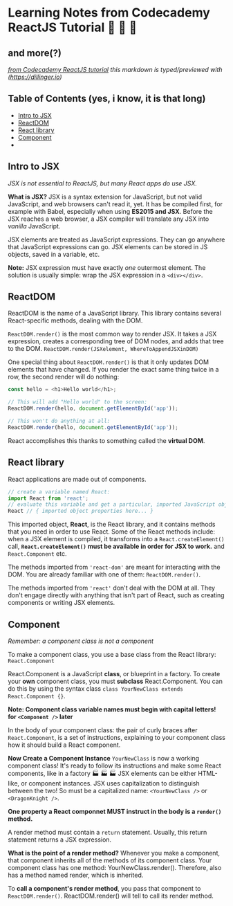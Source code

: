 # Learning Notes from Codecademy ReactJS Tutorial :clap: :clap: :clap:
## and more(?)

*[from Codecademy ReactJS tutorial](https://www.codecademy.com/courses/react-101/)*
*this markdown is typed/previewed with (https://dillinger.io)*

## Table of Contents (yes, i know, it is that long)
- [Intro to JSX](#intro-to-jsx)
- [ReactDOM](#reactdom)
- [React library](#react-library)
- [Component](#component)
- 

## Intro to JSX
*JSX is not essential to ReactJS, but many React apps do use JSX.*

**What is JSX?**
JSX is a syntax extension for JavaScript, but not valid JavaScript, and web browsers can't read it, yet. It has be compiled first, for example with Babel, especially when using **ES2015 and JSX**. Before the JSX reaches a web browser, a JSX compiler will translate any JSX into *vanilla* JavaScript.

JSX elements are treated as JavaScript expressions. They can go anywhere that JavaScript expressions can go. JSX elements can be stored in JS objects, saved in a variable, etc. 

**Note:** JSX expression must have exactly *one* outermost element. The solution is usually simple: wrap the JSX expression in a `<div></div>`.

## ReactDOM
ReactDOM is the name of a JavaScript library. This library contains several React-specific methods, dealing with the DOM.

`ReactDOM.render()` is the most common way to render JSX. It takes a JSX expression, creates a corresponding tree of DOM nodes, and adds that tree to the DOM. 
`ReactDOM.render(JSXelement, WhereToAppendJSXinDOM)` 

One special thing about `ReactDOM.render()` is that it only updates DOM elements that have changed. If you render the exact same thing twice in a row, the second render will do nothing:
```javascript
const hello = <h1>Hello world</h1>;

// This will add "Hello world" to the screen:
ReactDOM.render(hello, document.getElementById('app'));

// This won't do anything at all:
ReactDOM.render(hello, document.getElementById('app'));
```
React accomplishes this thanks to something called the **virtual DOM**.

## React library
React applications are made out of components.
```javascript
// create a variable named React:
import React from 'react';
// evaluate this variable and get a particular, imported JavaScript object:
React // { imported object properties here... }
```
This imported object, **React**, is the React library, and it contains methods that you need in order to use React. Some of the React methods include:
when a JSX element is compiled, it transforms into a `React.createElement()` call, **`React.createElement()` must be available in order for JSX to work.** and `React.Component` etc.

The methods imported from `'react-dom'` are meant for interacting with the DOM. You are already familiar with one of them: `ReactDOM.render()`.

The methods imported from `'react'` don't deal with the DOM at all. They don't engage directly with anything that isn't part of React, such as creating components or writing JSX elements.

## Component
*Remember: a component class is not a component* 

To make a component class, you use a base class from the React library: `React.Component`

React.Component is a JavaScript **class**, or blueprint in a factory. To create your **own** component class, you must **subclass** React.Component. You can do this by using the syntax class `class YourNewClass extends React.Component {}`.

**Note: Component class variable names must begin with capital letters! for `<Component />` later**

In the body of your component class: the pair of curly braces after `React.Component`, is a set of instructions, explaining to your component class how it should build a React component.

**Now Create a Component Instance**
`YourNewClass` is now a working component class! It's ready to follow its instructions and make some React components, like in a factory :factory: :factory: :factory:
JSX elements can be either HTML-like, or component instances. JSX uses capitalization to distinguish between the two! So must be a capitalized name:
`<YourNewClass />` or `<DragonKnight />`.

**One property a React componnet MUST instruct in the body is a `render()` method.** 

A render method must contain a `return` statement. Usually, this return statement returns a JSX expression.

**What is the point of a render method?**
Whenever you make a component, that component inherits all of the methods of its component class. Your component class has one method: YourNewClass.render(). Therefore, <MyComponentClass /> also has a method named render, which is inherited.

To **call a component's render method**, you pass that component to `ReactDOM.render()`. ReactDOM.render() will tell <MyComponentClass /> to call its render method.








